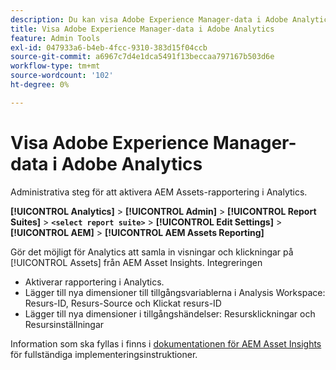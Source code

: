 ```yaml
---
description: Du kan visa Adobe Experience Manager-data i Adobe Analytics
title: Visa Adobe Experience Manager-data i Adobe Analytics
feature: Admin Tools
exl-id: 047933a6-b4eb-4fcc-9310-383d15f04ccb
source-git-commit: a6967c7d4e1dca5491f13beccaa797167b503d6e
workflow-type: tm+mt
source-wordcount: '102'
ht-degree: 0%

---
```


# Visa Adobe Experience Manager-data i Adobe Analytics

Administrativa steg för att aktivera AEM Assets-rapportering i Analytics.

**[!UICONTROL Analytics]** > **[!UICONTROL Admin]** > **[!UICONTROL Report Suites]** > **`<select report suite>`** > **[!UICONTROL Edit Settings]** > **[!UICONTROL AEM]** > **[!UICONTROL AEM Assets Reporting]**

Gör det möjligt för Analytics att samla in visningar och klickningar på [!UICONTROL Assets] från AEM Asset Insights. Integreringen

* Aktiverar rapportering i Analytics.
* Lägger till nya dimensioner till tillgångsvariablerna i Analysis Workspace: Resurs-ID, Resurs-Source och Klickat resurs-ID
* Lägger till nya dimensioner i tillgångshändelser: Resursklickningar och Resursinställningar

Information som ska fyllas i finns i [dokumentationen för AEM Asset Insights](https://experienceleague.adobe.com/docs/experience-manager-cloud-service/assets/manage/assets-insights.html) för fullständiga implementeringsinstruktioner.

<!--The content in this article is duplicated with the content in the Integration guide (aem-assets-reporting.md)-->
